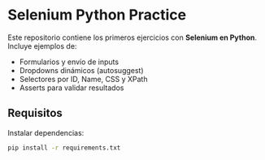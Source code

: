 # Selenium Python Practice

Este repositorio contiene los primeros ejercicios con **Selenium en Python**.  
Incluye ejemplos de:
- Formularios y envío de inputs
- Dropdowns dinámicos (autosuggest)
- Selectores por ID, Name, CSS y XPath
- Asserts para validar resultados

## Requisitos
Instalar dependencias:
```bash
pip install -r requirements.txt
